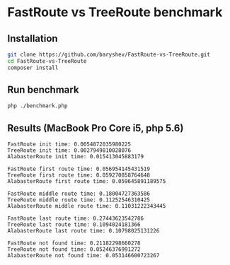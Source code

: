 FastRoute vs TreeRoute benchmark
================================

Installation
------------

```bash
git clone https://github.com/baryshev/FastRoute-vs-TreeRoute.git
cd FastRoute-vs-TreeRoute
composer install
```

Run benchmark
-------------

```bash
php ./benchmark.php
```

Results (MacBook Pro Core i5, php 5.6)
--------------------------------------

```
FastRoute init time: 0.0054872035980225
TreeRoute init time: 0.0027949810028076
AlabasterRoute init time: 0.015413045883179

FastRoute first route time: 0.056954145431519
TreeRoute first route time: 0.059270858764648
AlabasterRoute first route time: 0.059645891189575

FastRoute middle route time: 0.18004727363586
TreeRoute middle route time: 0.11252546310425
AlabasterRoute middle route time: 0.11031222343445

FastRoute last route time: 0.27443623542786
TreeRoute last route time: 0.1094024181366
AlabasterRoute last route time: 0.10798025131226

FastRoute not found time: 0.21182298660278
TreeRoute not found time: 0.05246376991272
AlabasterRoute not found time: 0.053146600723267
```
